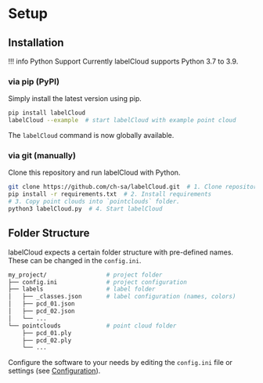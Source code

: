 # Setup

## Installation
!!! info Python Support
    Currently labelCloud supports Python 3.7 to 3.9.

### via pip (PyPI)

Simply install the latest version using pip.

``` sh
pip install labelCloud
labelCloud --example  # start labelCloud with example point cloud
```

The `labelCloud` command is now globally available.

### via git (manually)

Clone this repository and run labelCloud with Python.

```sh
git clone https://github.com/ch-sa/labelCloud.git  # 1. Clone repository
pip install -r requirements.txt  # 2. Install requirements
# 3. Copy point clouds into `pointclouds` folder.
python3 labelCloud.py  # 4. Start labelCloud
```

## Folder Structure

labelCloud expects a certain folder structure with pre-defined names.
These can be changed in the `config.ini`.


```sh
my_project/                 # project folder
├── config.ini              # project configuration
├── labels                  # label folder
│   ├── _classes.json       # label configuration (names, colors)
│   ├── pcd_01.json
│   ├── pcd_02.json
│   └── ...
└── pointclouds             # point cloud folder
    ├── pcd_01.ply
    ├── pcd_02.ply
    └── ...
```

Configure the software to your needs by editing the `config.ini` file or settings (see [Configuration](configuration.md)).